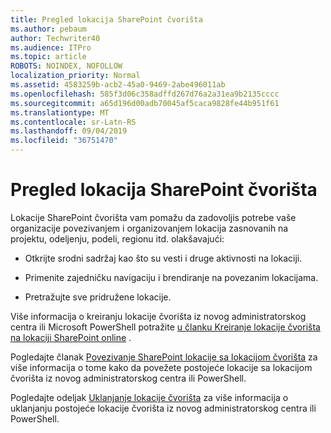 ```yaml
---
title: Pregled lokacija SharePoint čvorišta
ms.author: pebaum
author: Techwriter40
ms.audience: ITPro
ms.topic: article
ROBOTS: NOINDEX, NOFOLLOW
localization_priority: Normal
ms.assetid: 4583259b-acb2-45a0-9469-2abe496011ab
ms.openlocfilehash: 585f3d06c358adffd267d76a2a31ea9b2135cccc
ms.sourcegitcommit: a65d196d00adb70045af5caca9828fe44b951f61
ms.translationtype: MT
ms.contentlocale: sr-Latn-RS
ms.lasthandoff: 09/04/2019
ms.locfileid: "36751470"
---
```

# <a name="sharepoint-hub-sites-overview"></a>Pregled lokacija SharePoint čvorišta

Lokacije SharePoint čvorišta vam pomažu da zadovoljis potrebe vaše organizacije povezivanjem i organizovanjem lokacija zasnovanih na projektu, odeljenju, podeli, regionu itd. olakšavajući:

- Otkrijte srodni sadržaj kao što su vesti i druge aktivnosti na lokaciji.


- Primenite zajedničku navigaciju i brendiranje na povezanim lokacijama.


- Pretražujte sve pridružene lokacije.


Više informacija o kreiranju lokacije čvorišta iz novog administratorskog centra ili Microsoft PowerShell potražite [u članku Kreiranje lokacije čvorišta na lokaciji SharePoint online](https://docs.microsoft.com/sharepoint/create-hub-site) . 

Pogledajte članak [Povezivanje SharePoint lokacije sa lokacijom čvorišta](https://support.office.com/article/associate-a-sharepoint-site-with-a-hub-site-ae0009fd-af04-4d3d-917d-88edb43efc05) za više informacija o tome kako da povežete postojeće lokacije sa lokacijom čvorišta iz novog administratorskog centra ili PowerShell.  

Pogledajte odeljak [Uklanjanje lokacije čvorišta](https://docs.microsoft.com/sharepoint/remove-hub-site) za više informacija o uklanjanju postojeće lokacije čvorišta iz novog administratorskog centra ili PowerShell. 
